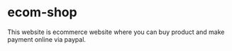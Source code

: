 # ecom-shop
This website is ecommerce website where you can buy product and make payment online via paypal.
